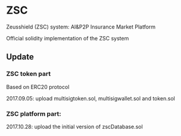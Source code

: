 # ZSC
Zeusshield (ZSC) system: AI&P2P Insurance Market Platform

Official solidity implementation of the ZSC system


## Update

### ZSC token part
Based on ERC20 protocol

2017.09.05: upload multisigtoken.sol, multisigwallet.sol and token.sol

### ZSC platform part:

2017.10.28: upload the initial version of zscDatabase.sol
